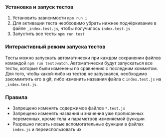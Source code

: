 ### Установка и запуск тестов

1. Установить зависимости `npm run i`
2. Для активации теста необходимо убрать нижнее подчёркивание в файле `_index.test.js`, чтобы получилось `index.test.js`
3. Запустить все тесты `npm run test`

### Интерактивный режим запуска тестов

Тесты можно запускать автоматически при каждом сохранении файлов командой `npm run test:watch`. Автоматически будут запускаться все тесты, которые были изменены по сравнению с последним коммитом. Для того, чтобы какой-либо из тестов не запускался, необходимо закоммитить его в git, либо изменить названия файла с `index.test.js` на `_index.test.js`.

### Правила

- Запрещено изменять содержимое файлов `*.test.js`
- Запрещено изменять названия и значения уже прописанных переменных, кроме тела и параметров изменяемой функции
- Разрешно писать новые вспомогательные функции в файлах `index.js` и переиспользовать их
